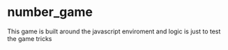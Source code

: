 # number_game
This game is built around the javascript enviroment and logic is just to test the game tricks
